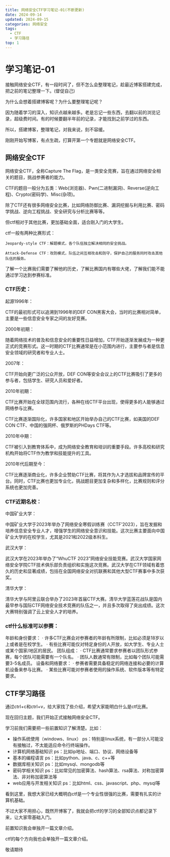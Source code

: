 ```yaml
---
title: 网络安全CTF学习笔记-01(不断更新)
date: 2024-09-14
updated: 2024-09-15
categories: 网络安全
tags:
  - CTF
  - 学习路径
top: 1
---
```


# 学习笔记-01

接触网络安全CTF，有一段时间了，但不怎么会整理笔记，趁最近博客搭建完成，把之前的笔记整理一下。(督促自己)

为什么会想着搭建博客呢？为什么要整理笔记呢？

因为随着学习的深入，知识点越来越多。老是忘记一些东西，去翻以前的浏览记录，超级费时间。有的时候要翻半年前的记录，才能找到之前学过的东西。

所以，搭建博客，整理笔记，对我来说，刻不容缓。

刚刚开始写博客，有点生疏，打算开第一个专题就是网络安全CTF。

## 网络安全CTF

网络安全CTF，全称Capture The Flag，是一类安全竞赛，旨在通过网络安全相关的题目，挑战参赛者的能力。

CTF的题目一般分为五类：Web(浏览器)、Pwn(二进制漏洞)、Reverse(逆向工程)、Crypto(密码学)、Misc(杂项)。

除了CTF还有很多网络安全比赛，比如网络防御比赛、漏洞挖掘与利用比赛、密码学挑战、逆向工程挑战、安全研究与分析比赛等等。

但ctf相对于其他比赛，更加基础全面，适合刚入门的大学生。

ctf一般有两种比赛形式：

    Jeopardy-style CTF：解题模式，各个队伍独立解决相同的安全挑战。

    Attack-Defense CTF：攻防模式，队伍之间互相攻击和防守，保护自己的服务同时攻击其他队伍的服务。

了解一个比赛我们需要了解他的历史，了解比赛国内有哪些大佬，了解我们能不能通过学习达到参赛标准。

### CTF历史：

起源1996年：

CTF的最初形式可以追溯到1996年的DEF CON黑客大会，当时的比赛相对简单，主要是一些信息安全专家之间的友好竞赛。

2000年初期：

随着网络技术的普及和信息安全的重要性日益增加，CTF开始逐渐发展成为一种更正式的竞赛形式。这一时期的CTF比赛通常是在小范围内进行，主要参与者是信息安全领域的研究者和专业人士。

2007年：

CTF开始向更广泛的公众开放，DEF CON等安全会议上的CTF比赛吸引了更多的参与者，包括学生、研究人员和爱好者。

2010年初期：

CTF比赛开始在全球范围内流行，各种在线CTF平台出现，使得更多的人能够通过网络参与比赛。

CTF比赛逐渐国际化，许多国家和地区开始举办自己的CTF比赛，如美国的DEF CON CTF、中国的强网杯、俄罗斯的PHDays CTF等。

2010年中期：

CTF被引入到教育体系中，成为网络安全教育和培训的重要手段。许多高校和研究机构开始将CTF作为教学和技能提升的工具。

2010年代后期至今：

CTF比赛逐渐商业化，许多企业赞助CTF比赛，将其作为人才选拔和品牌宣传的平台。同时，CTF比赛也更加专业化，挑战题目更加复杂和多样化，比赛规则和评分系统也更加完善。

### CTF近期名校：
中国矿业大学：

中国矿业大学于2023年举办了网络安全寒假训练赛（CCTF’2023），旨在发掘和培养信息安全专业人才，增强学生的网络安全意识和技能。这次比赛主要面向中国矿业大学的在校学生，尤其是2021和2022级本科生。

武汉大学：

武汉大学在2023年举办了“WhuCTF 2023”网络安全技能竞赛。武汉大学国家网络安全学院CTF技术俱乐部负责组织和实施这次竞赛。武汉大学在CTF领域有着悠久的历史和显著成绩，包括在全国网络安全对抗联赛和其他大型CTF赛事中多次获奖。

清华大学：

清华大学与阿里云联合举办了2023年首届CTF大赛。清华大学蓝莲花战队是国内最早参与国际CTF网络安全技术竞赛的队伍之一，并且多次取得了突出成绩。这次大赛特别强调了云上安全人才的培养。

### ctf什么标准可以参赛：
年龄和身份要求：
· 许多CTF比赛会对参赛者的年龄有所限制，比如必须是18岁以上或者是在校学生。
· 有些比赛可能仅对特定身份的人开放，如大学生、专业人士或某个国家/地区的居民。
团队组成：
· CTF比赛通常要求参赛者以团队形式参赛，每个团队可能需要有一个队名。
· 团队人数通常有限制，比如每个团队可能需要3-5名成员。
设备和网络要求：
· 参赛者需要具备稳定的网络连接和必要的计算机设备来参与比赛。
· 某些比赛可能对参赛者使用的操作系统、软件版本等有特定要求。

## CTF学习路径

通过ctrl+c和ctrl+v，给大家找了些介绍，希望大家能明白什么是ctf比赛。

现在回归主题，我们开始正式接触网络安全CTF。

学习前我们需要把一些前置知识了解清楚。比如：
- 操作系统使用（windows、linux） ps：特别是linux系统，有一部分人可能没有接触过，不太能适应命令行终端操作。
- 计算机网络基础知识 ps：比如ip地址、端口、协议、网络设备等
- 基本的编程语言 ps：比如python、java、c、c++等
- 数据库相关知识 ps：比如mysql、mongodb等
- 密码学相关知识 ps：比如常见的加密算法、hash算法、rsa算法、对称加密算法、非对称加密算法等
- web应用与开发相关知识 ps：比如html、css、javascript、php、mysql等

看到这里，我想大家已经大概明白ctf是一个专业性很强的比赛，需要有扎实的计算机基础。

不过大家不用担心，既然开博客了，我就会把ctf的学习的全部知识点都记录下来，让大家零基础入门。

前置知识我会单独开一篇文章介绍。

ctf的每个方向我也会单独开一篇文章介绍。

敬请期待